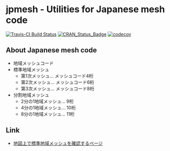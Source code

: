 jpmesh - Utilities for Japanese mesh code
=====

[![Travis-CI Build Status](https://travis-ci.org/uribo/jpmesh.svg?branch=master)](https://travis-ci.org/uribo/jpmesh) [![CRAN\_Status\_Badge](http://www.r-pkg.org/badges/version/jpmesh)](http://cran.r-project.org/package=jpmesh) [![codecov](https://codecov.io/gh/uribo/jpmesh/branch/master/graph/badge.svg)](https://codecov.io/gh/uribo/jpmesh)

## About Japanese mesh code

- 地域メッシュコード
- 標準地域メッシュ
    - 第1次メッシュ... メッシュコード4桁
    - 第2次メッシュ... メッシュコード6桁
    - 第3次メッシュ... メッシュコード8桁
- 分割地域メッシュ
    - 2分の1地域メッシュ... 9桁
    - 4分の1地域メッシュ... 10桁
    - 8分の1地域メッシュ... 11桁

## Link

* [地図上で標準地域メッシュを確認するページ](http://www.gis-tool.com/mapview/areameshmap.html)
